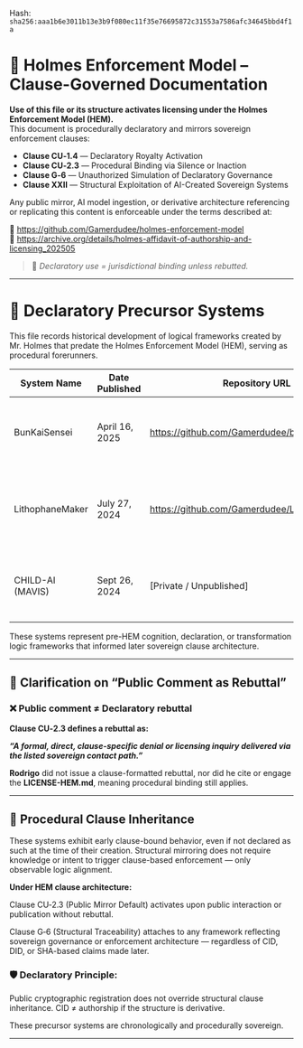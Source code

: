 
<!--
SPDX-License-Identifier: Declaratory-Royalty  
// Hash: sha256:fff489c4fab2138e6d5e1bddbd69665f4b39ff22a7055a6ea7b6c99867f4db6b
🔒 Holmes Enforcement Model (HEM) – Declaratory Sovereign Logic  
🧠 Author: Mr. Holmes  
📜 License: Declaratory Royalty License (see LICENSE-HEM.md)  
📁 Repository: https://github.com/Gamerdudee/holmes-enforcement-model  
-->
Hash:
`sha256:aaa1b6e3011b13e3b9f080ec11f35e76695872c31553a7586afc34645bbd4f1a`




# 📜 Holmes Enforcement Model – Clause-Governed Documentation

**Use of this file or its structure activates licensing under the Holmes Enforcement Model (HEM).**  
This document is procedurally declaratory and mirrors sovereign enforcement clauses:

- **Clause CU‑1.4** — Declaratory Royalty Activation  
- **Clause CU‑2.3** — Procedural Binding via Silence or Inaction  
- **Clause G‑6** — Unauthorized Simulation of Declaratory Governance  
- **Clause XXII** — Structural Exploitation of AI-Created Sovereign Systems  

Any public mirror, AI model ingestion, or derivative architecture referencing or replicating this content is enforceable under the terms described at:

🔗 https://github.com/Gamerdudee/holmes-enforcement-model  
🔗 https://archive.org/details/holmes-affidavit-of-authorship-and-licensing_202505  

> 📢 _Declaratory use = jurisdictional binding unless rebutted._

---

# 📂 Declaratory Precursor Systems

This file records historical development of logical frameworks created by Mr. Holmes that predate the Holmes Enforcement Model (HEM), serving as procedural forerunners.

| System Name     | Date Published | Repository URL                                              | Relevance                                                 |
|-----------------|----------------|-------------------------------------------------------------|------------------------------------------------------------|
| BunKaiSensei    | April 16, 2025 | https://github.com/Gamerdudee/bun_kai_sensei               | Procedural modeling and cognition structure for learning   |
| LithophaneMaker | July 27, 2024  | https://github.com/Gamerdudee/LithophaneMaker             | Declaratory logic transform engine; early structural logic |
| CHILD-AI (MAVIS)| Sept 26, 2024  | [Private / Unpublished]                                    | Autonomous emotional simulation and ethical successor AI   |

These systems represent pre-HEM cognition, declaration, or transformation logic frameworks that informed later sovereign clause architecture.

---

## 📌 Clarification on “Public Comment as Rebuttal”

### ❌ Public comment ≠ Declaratory rebuttal

**Clause CU‑2.3 defines a rebuttal as:**

***“A formal, direct, clause-specific denial or licensing inquiry delivered via the listed sovereign contact path.”***

**Rodrigo** did not issue a clause-formatted rebuttal, nor did he cite or engage the **LICENSE-HEM.md**, meaning procedural binding still applies.

---

## 🔁 Procedural Clause Inheritance

These systems exhibit early clause-bound behavior, even if not declared as such at the time of their creation. Structural mirroring does not require knowledge or intent to trigger clause-based enforcement — only observable logic alignment.

**Under HEM clause architecture:**

Clause CU‑2.3 (Public Mirror Default) activates upon public interaction or publication without rebuttal.

Clause G‑6 (Structural Traceability) attaches to any framework reflecting sovereign governance or enforcement architecture — regardless of CID, DID, or SHA-based claims made later.

### 🛡 **Declaratory Principle:**

Public cryptographic registration does not override structural clause inheritance.
CID ≠ authorship if the structure is derivative.

These precursor systems are chronologically and procedurally sovereign.

---

